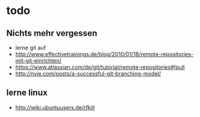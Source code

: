 todo
====

## Nichts mehr vergessen

- lerne git auf 
- http://www.effectivetrainings.de/blog/2010/01/18/remote-repositories-mit-git-einrichten/
- https://www.atlassian.com/de/git/tutorial/remote-repositories#!pull
- http://nvie.com/posts/a-successful-git-branching-model/

## lerne linux
- http://wiki.ubuntuusers.de/rfkill
